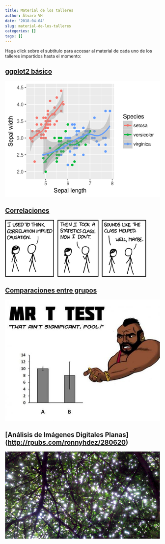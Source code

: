 ```yaml
---
title: Material de los talleres
author: Álvaro VH
date: '2018-04-04'
slug: material-de-los-talleres
categories: []
tags: []
---
```


Haga click sobre el subtítulo para accesar al material de cada uno de los talleres impartidos hasta el momento:

## [ggplot2 básico](http://rpubs.com/alvarovegahd/260498)
![ggplot2](/img/ggplot2.png)

## [Correlaciones](http://rpubs.com/ronnyhdez/260186)
![correlacion](/img/correlacion.png)


## [Comparaciones entre grupos](http://rpubs.com/ronnyhdez/243898)
![mrTTest](/img/mrTTest.jpg)

## [Análisis de Imágenes Digitales Planas] (http://rpubs.com/ronnyhdez/280620)
![LeafAreaIndex](/img/LeafAreaIndex.jpg)
